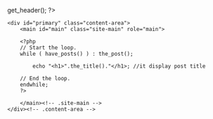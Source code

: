 
get_header(); ?>
  
    <div id="primary" class="content-area">
        <main id="main" class="site-main" role="main">
  
        <?php
        // Start the loop.
        while ( have_posts() ) : the_post();
  
            echo "<h1>".the_title()."</h1>; //it display post title
  
        // End the loop.
        endwhile;
        ?>
  
        </main><!-- .site-main -->
    </div><!-- .content-area -->
  
<?php get_footer(); ?>
  

